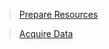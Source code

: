 > [Prepare Resources](PrepareResources.md)

> [Acquire Data](https://github.com/richchapler/AzureDataSolutions/wiki/Acquisition)
